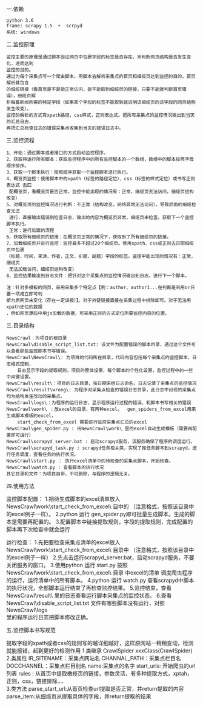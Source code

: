
一.依赖

	python 3.6
	frame: scrapy 1.5  +  scrpyd
	系统: windows


二.监控原理

    监控主要的原理是通过脚本验证网页中包裹字段的标签是否存在，来判断网页结构是否发生变化，进而达到
    监控的目的。
  	通过为每个采集点写一个爬虫脚本，用脚本去解析采集点的首页和细缆页达到监控的目的。首页解析其包含
  	的细缆链接（看首页是不是能正常访问，能不能取到细缆页的链接，只要不能就判断首页错误），细缆页解
  	析每篇新闻所需的特定字段（如果某个字段的标签不能取到就说明该细缆页的该字段的网页结构发生改变）。 
  	监控的解析的方式有xpath路径，css样式，正则表达式。把所有采集点的监控情况输出到当天的汇总日志，
  	再把汇总检查日志的错误采集点收集到当天的错误日志中。


三.监控流程

	1、开始：通过脚本或者接口的方式启动监控程序。
	2、获取待运行所有脚本：获取监控程序中的所有监控脚本的一个数组，数组中的脚本按照字母顺序排序。
	3、获取一个脚本执行：按照顺序获取一个监控脚本进行执行。
	4、概览页监控：使用脚本中的xpath（标签的路径定位）、css（标签的样式定位）或书写正则表达式 去匹
	 配概览页，看概览页是否正常。监控中能出现的情况有：正常，细缆页无法访问，细缆页结构改变）
	5、对概览页的监控情况进行判断：不正常（结构改变，网络异常无法访问），导致后面的细缆检查无法
	 进行，直接输出错误到检查日志，输出的内容为概览页异常，细缆页未检查。获取下一个监控脚本执行。
	 正常：进行后面的流程
	6、获取所有细缆页的链接：在概览页正常的情况下，获取到了所有细缆页的链接。
	7、加载细缆页并进行监控：监控最多不超过20个细缆页。使用xpath、css或正则去匹配细缆页中包裹
	（标题，时间，来源，作者，正文，引题，副题）字段的标签。监控中能出现的情况有：正常，细缆页
	 无法加载访问，细缆页结构改变）
	8、监控结果输出到日志文件：把针对这个采集点的监控情况输出到日志。进行下一个脚本。

	注：针对多模板的网页，采用采集多个特定点【例：author、author1...在判断是利用or只要一项成立即可判
	断为原网页未变化（存在一定误报）】。对于外链链接直接在采集过程中排除即可。对于无法用xpath定位的数据
	，例如网页源码中用js加载的数据，可采用正则的方式定位所要监控内容的位置。



三.目录结构

	NewsCrawl：为项目的根目录
	NewsCrawl\disable_script_list.txt: 该文件为配置错误的脚本目录，通过这个文件可以查看那些监控脚本书写错误。
	NewsCrawl\NewsCrawl\: 为项目的代码所在目录，代码内容包括每个采集点的监控脚本，日志格式控制，
		日志显示字段的提取规则，项目的整体设置，每个脚本的个性化设置，监控过程中的一些中间键设置。
	NewsCrawl\result\：项目的日志目录，按日期来给日志命名，日志记录了采集点的监控情况
	NewsCrawl\result\wrong\: 为程序对采集点检查的错误日志目录，此日志中出现的采集点均为结构发生改动的采集点。
	NewsCrawl\logs\：为程序的运行日志，显示程序运行过程的错误，和脚本书写相关的错误
	NewsCrawl\work\ ：放excel的目录，有两种excel。  gen_spiders_from_excel用来生成脚本模板的excel，
		start_check_from_excel 需要进行监控采集点汇总的excel
	NewsCrawl\gen_spider.py : 用NewsCrawl\work\ 里的excel自动生成模板（需要再配置即可运行）
	NewsCrawl\scrapyd_server.bat : 启动scrapyd服务，该服务确保了程序的调度运行。
	NewsCrawl\scrapyd_task.py : scrapyd任务相关类，实现了推任务脚本到scrapyd，进行任务调度，查看任务的执行状况。
	NewsCrawl\start.py ： 执行excel清单中的待检查的采集点脚本，开始检查。
	NewsCrawl\watch.py : 查看脚本的执行状况
	其它目录和文件：为项目自带，不可删除，与程序的逻辑无关。



四.使用方法

  监控脚本配置：
   1.把待生成脚本的excel清单放入NewsCrawl\work\start_check_from_excel\ 目中的
    （注意格式，按照该目录中的excel例子一样）。
   2.python 运行 gen_spider.py即可批量生成脚本。生成的脚本是需要再配置的。
   3.配置脚本中链接提取规则，字段的提取规则，完成配置的脚本再下次检查中就会运行

  运行检查：
   1.先把要检查采集点清单的excel放入 NewsCrawl\work\start_check_from_excel\ 目录中
    （注意格式，按照该目录中的excel例子一样）
   2.先点击运行scrapyd_server.bat，启动scrapyd服务，不要关闭服务的窗口。
   3.使用python 运行 start.py 按照NewsCrawl\work\start_check_from_excel\ 目录
     中excel的清单 调度爬虫程序的运行，运行清单中的所有脚本。
   4.python 运行 watch.py 查看scrapyd中脚本的执行状况，全部脚本运行结束了再检查监控结果。
   5.监控结束，查看NewsCrawl\result\ 里的日志查看运行脚本采集点的监控状态。
   6.查看NewsCrawl\disable_script_list.txt 文件有哪些脚本没有运行，对照NewsCrawl\logs\
     里的程序运行日志把脚本修改正确。



五.监控脚本书写规范

   提取字段的xpath或者css的规则写的越详细越好，这样原网站一稍稍变动，检测就能报错，起到更好的检测作用
	1.类继承 CrawlSpider
	  xxxClass(CrawlSpider)
	2.类属性
	  IR_SITENAME：采集点网站名
      CHANNAL_PATH：采集点栏目名
      DOCCHANNEL：采集点栏目别名
	  name:采集点的名字
	  start_urls: 开始爬虫的url列表
	  rules : 从首页中提取橄榄页的链接，参数灵活，有多种提取方式，xptah，正则，css，链接排除....	
	3.类方法
	  parse_start_url:从首页检查url提取是否正常，并return提取的内容
	  parse_item:从细缆页从提取具体的字段，并return提取的结果